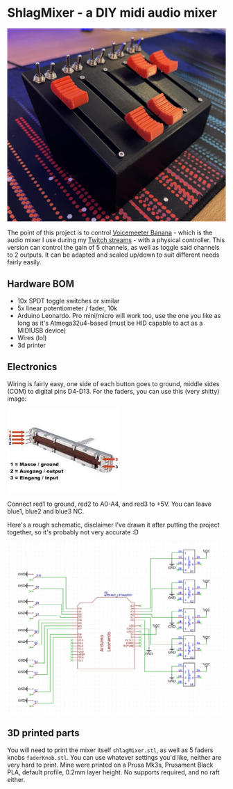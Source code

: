 # ShlagMixer - a DIY midi audio mixer

![](/pics/finishedProduct.jpg)

The point of this project is to control [Voicemeeter Banana](https://vb-audio.com/Voicemeeter/banana.htm) - which is the audio mixer I use during my [Twitch streams](https://twitch.tv/tiphedor) - with a physical controller. This version can control the gain of 5 channels, as well as toggle said channels to 2 outputs. It can be adapted and scaled up/down to suit different needs fairly easily.

## Hardware BOM

 - 10x SPDT toggle switches or similar
 - 5x linear potentiometer / fader, 10k
 - Arduino Leonardo. Pro mini/micro will work too, use the one you like as long as it's Atmega32u4-based (must be HID capable to act as a MIDIUSB device)
 - Wires (lol)
 - 3d printer
 
## Electronics
 
Wiring is fairly easy, one side of each button goes to ground, middle sides (COM) to digital pins D4-D13. For the faders, you can use this (very shitty) image: 
 
![](/pics/pinout.jpg)
 
Connect red1 to ground, red2 to A0-A4, and red3 to +5V. You can leave blue1, blue2 and blue3 NC.
 
Here's a rough schematic, disclaimer I've drawn it after putting the project together, so it's probably not very accurate :D 
 
![](/pics/schematics.png)

## 3D printed parts

You will need to print the mixer itself `shlagMixer.stl`, as well as 5 faders knobs `faderKnob.stl`. You can use whatever settings you'd like, neither are very hard to print. Mine were printed on a Prusa Mk3s, Prusament Black PLA, default profile, 0.2mm layer height. No supports required, and no raft either.
